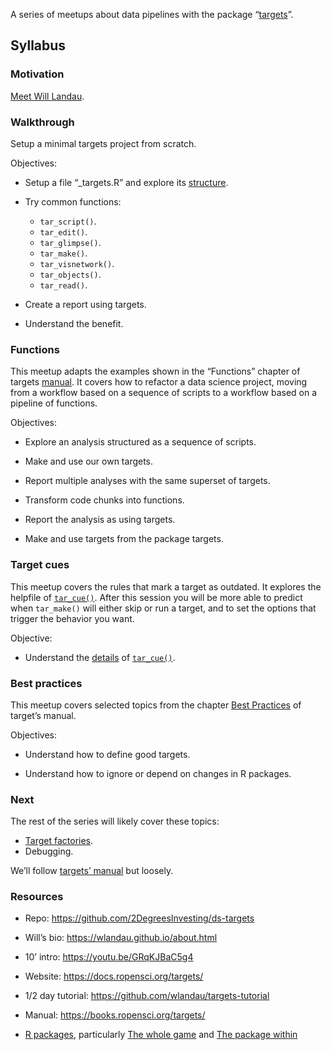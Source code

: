 
<!-- README.md is generated from README.Rmd. Please edit that file -->

A series of meetups about data pipelines with the package
“[targets](https://docs.ropensci.org/targets/)”.

## Syllabus

### Motivation

[Meet Will
Landau](https://github.com/2DegreesInvesting/ds-incubator/issues/70).

### Walkthrough

Setup a minimal targets project from scratch.

Objectives:

-   Setup a file “\_targets.R” and explore its
    [structure](https://books.ropensci.org/targets/walkthrough.html#file-structure).

-   Try common functions:

    -   `tar_script()`.
    -   `tar_edit()`.
    -   `tar_glimpse()`.
    -   `tar_make()`.
    -   `tar_visnetwork()`.
    -   `tar_objects()`.
    -   `tar_read()`.

-   Create a report using targets.

-   Understand the benefit.

### Functions

This meetup adapts the examples shown in the “Functions” chapter of
targets [manual](https://books.ropensci.org/targets/). It covers how to
refactor a data science project, moving from a workflow based on a
sequence of scripts to a workflow based on a pipeline of functions.

Objectives:

-   Explore an analysis structured as a sequence of scripts.

-   Make and use our own targets.

-   Report multiple analyses with the same superset of targets.

-   Transform code chunks into functions.

-   Report the analysis as using targets.

-   Make and use targets from the package targets.

### Target cues

This meetup covers the rules that mark a target as outdated. It explores
the helpfile of
[`tar_cue()`](https://docs.ropensci.org/targets/reference/tar_cue.html).
After this session you will be more able to predict when `tar_make()`
will either skip or run a target, and to set the options that trigger
the behavior you want.

Objective:

-   Understand the
    [details](https://docs.ropensci.org/targets/reference/tar_cue.html#details)
    of
    [`tar_cue()`](https://docs.ropensci.org/targets/reference/tar_cue.html).

### Best practices

This meetup covers selected topics from the chapter [Best
Practices](https://books.ropensci.org/targets/practices) of target’s
manual.

Objectives:

-   Understand how to define good targets.

-   Understand how to ignore or depend on changes in R packages.

### Next

The rest of the series will likely cover these topics:

-   [Target
    factories](https://wlandau.github.io/targetopia/contributing.html#target-factories).
-   Debugging.

We’ll follow [targets’ manual](https://books.ropensci.org/targets/) but
loosely.

### Resources

-   Repo: <https://github.com/2DegreesInvesting/ds-targets>

-   Will’s bio: <https://wlandau.github.io/about.html>

-   10’ intro: <https://youtu.be/GRqKJBaC5g4>

-   Website: <https://docs.ropensci.org/targets/>

-   1/2 day tutorial: <https://github.com/wlandau/targets-tutorial>

-   Manual: <https://books.ropensci.org/targets/>

-   [R packages](https://r-pkgs.org/), particularly [The whole
    game](https://r-pkgs.org/whole-game.html) and [The package
    within](https://r-pkgs.org/package-within.html)

